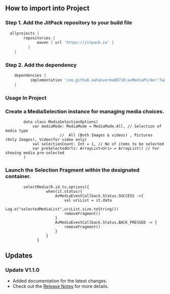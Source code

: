 ## How to import into Project

### Step 1. Add the JitPack repository to your build file
```groovy
  allprojects {
	  	repositories {
			  maven { url 'https://jitpack.io' }
		  }
  	}
```
### Step 2. Add the dependency
```groovy
  	dependencies {
           implementation 'com.github.aahanverma00710:avMediaPicker:Tag'
  	}
```

### Usage In Project

### Create a MediaSelection instance for managing media choices.
```koltin
        data class MediaSelectionOptions(
            var mediaMode: MediaMode = MediaMode.All, // Selection of media type
                        //  All (Both Images & videos) , Pictures (Only Images), Video(for video only)
            val selectionCount: Int = 1, // No of items to be selected
            var preSelectedUrls: ArrayList<Uri> = ArrayList() // For showing media pre-selected
        )
```

### Launch the Selection Fragment within the designated container.
```koltin
        selectMedia(R.id.tv,options){
                  when(it.status){
                      AvMediaEventCallback.Status.SUCCESS ->{
                          val uriList = it.data
                          Log.e("selectedMediaList",uriList.size.toString())
                          removeFragment()
                      }
                      AvMediaEventCallback.Status.BACK_PRESSED -> {
                          removeFragment()
                      }
                  }
              }
```

## Updates

### Update V1.1.0

- Added documentation for the latest changes.
- Check out the [Release Notes](https://github.com/aahanverma00710/avMediaPicker/releases/tag/v1.1.0) for more details.

